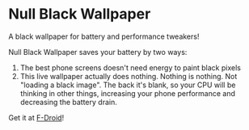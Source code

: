 # Null Black Wallpaper
A black wallpaper for battery and performance tweakers!

Null Black Wallpaper saves your battery by two ways:

1. The best phone screens doesn't need energy to paint black pixels
2. This live wallpaper actually does nothing. Nothing is nothing. Not "loading a black image". The back it's blank, so your CPU will be thinking in other things, increasing your phone performance and decreasing the battery drain.

Get it at [F-Droid](https://f-droid.org/en/packages/net.rocboronat.android.wallpaper.npe/)!
